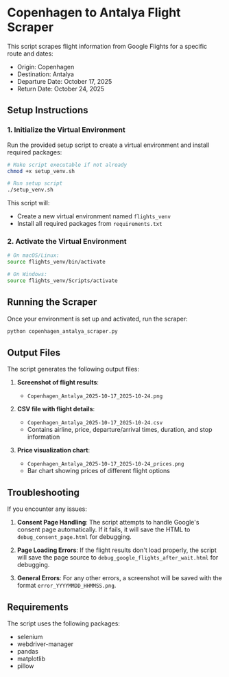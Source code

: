 # Copenhagen to Antalya Flight Scraper

This script scrapes flight information from Google Flights for a specific route and dates:
- Origin: Copenhagen
- Destination: Antalya
- Departure Date: October 17, 2025
- Return Date: October 24, 2025

## Setup Instructions

### 1. Initialize the Virtual Environment

Run the provided setup script to create a virtual environment and install required packages:

```bash
# Make script executable if not already
chmod +x setup_venv.sh

# Run setup script
./setup_venv.sh
```

This script will:
- Create a new virtual environment named `flights_venv`
- Install all required packages from `requirements.txt`

### 2. Activate the Virtual Environment

```bash
# On macOS/Linux:
source flights_venv/bin/activate

# On Windows:
source flights_venv/Scripts/activate
```

## Running the Scraper

Once your environment is set up and activated, run the scraper:

```bash
python copenhagen_antalya_scraper.py
```

## Output Files

The script generates the following output files:

1. **Screenshot of flight results**:
   - `Copenhagen_Antalya_2025-10-17_2025-10-24.png`

2. **CSV file with flight details**:
   - `Copenhagen_Antalya_2025-10-17_2025-10-24.csv`
   - Contains airline, price, departure/arrival times, duration, and stop information

3. **Price visualization chart**:
   - `Copenhagen_Antalya_2025-10-17_2025-10-24_prices.png`
   - Bar chart showing prices of different flight options

## Troubleshooting

If you encounter any issues:

1. **Consent Page Handling**: The script attempts to handle Google's consent page automatically. If it fails, it will save the HTML to `debug_consent_page.html` for debugging.

2. **Page Loading Errors**: If the flight results don't load properly, the script will save the page source to `debug_google_flights_after_wait.html` for debugging.

3. **General Errors**: For any other errors, a screenshot will be saved with the format `error_YYYYMMDD_HHMMSS.png`.

## Requirements

The script uses the following packages:
- selenium
- webdriver-manager
- pandas
- matplotlib
- pillow